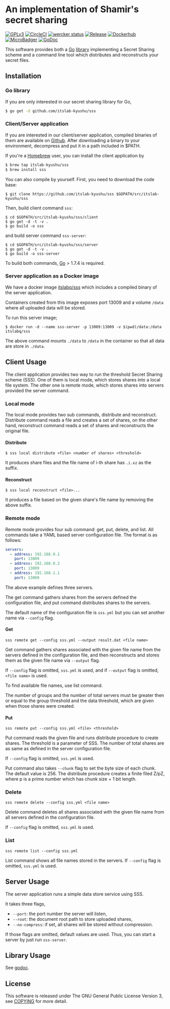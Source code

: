 # An implementation of Shamir's secret sharing
[![GPLv3](https://img.shields.io/badge/license-GPLv3-blue.svg)](https://www.gnu.org/copyleft/gpl.html)
[![CircleCI](https://circleci.com/gh/itslab-kyushu/sss/tree/master.svg?style=svg)](https://circleci.com/gh/itslab-kyushu/sss/tree/master)
[![wercker status](https://app.wercker.com/status/16562999f1f803486bd8893c1dec21e6/s/master "wercker status")](https://app.wercker.com/project/byKey/16562999f1f803486bd8893c1dec21e6)
[![Release](https://img.shields.io/badge/release-0.3.1-brightgreen.svg)](https://github.com/itslab-kyushu/sss/releases/tag/v0.3.1)
[![Dockerhub](https://img.shields.io/badge/dockerhub-itslabq%2Fsss-blue.svg)](https://hub.docker.com/r/itslabq/sss/)
[![MicroBadger](https://images.microbadger.com/badges/image/itslabq/sss.svg)](https://microbadger.com/images/itslabq/sss)
[![GoDoc](https://godoc.org/github.com/itslab-kyushu/sss/sss?status.svg)](https://godoc.org/github.com/itslab-kyushu/sss/sss)

This software provides both a [Go](https://golang.org/)
[library](https://godoc.org/github.com/itslab-kyushu/sss/sss) implementing
a Secret Sharing scheme and a command line tool which distributes and
reconstructs your secret files.


## Installation
### Go library
If you are only interested in our secret sharing library for Go,

```sh
$ go get -d github.com/itslab-kyushu/sss
```

### Client/Server application
If you are interested in our client/server application,
compiled binaries of them are available on
[Github](https://github.com/itslab-kyushu/sss/releases).
After downloading a binary to your environment, decompress and put it in a path
included in $PATH.

If you're a [Homebrew](http://brew.sh/) user,
you can install the client application by

```sh
$ brew tap itslab-kyushu/sss
$ brew install sss
```

You can also compile by yourself.
First, you need to download the code base:

```
$ git clone https://github.com/itslab-kyushu/sss $GOPATH/src/itslab-kyushu/sss
```

Then, build client command `sss`:

```
$ cd $GOPATH/src/itslab-kyushu/sss/client
$ go get -d -t -v .
$ go build -o sss
```

and build server command `sss-server`:

```
$ cd $GOPATH/src/itslab-kyushu/sss/server
$ go get -d -t -v .
$ go build -o sss-server
```

To build both commands, [Go](https://golang.org/) > 1.7.4 is required.

### Server application as a Docker image
We have a docker image [itslabq/sss](https://hub.docker.com/r/itslabq/sss/)
which includes a compiled binary of the server application.

Containers created from this image exposes port 13009 and a volume `/data`
where all uploaded data will be stored.

To run this server image;

```
$ docker run -d --name sss-server -p 13009:13009 -v $(pwd)/data:/data itslabq/sss
```

The above command mounts `./data` to `/data` in the container so that all data
are store in `./data`.

## Client Usage
The client application provides two way to run the threshold Secret Sharing
scheme (SSS).
One of them is local mode, which stores shares into a local file system.
The other one is remote mode, which stores shares into servers provided the
server command.

### Local mode
The local mode provides two sub commands, distribute and reconstruct.
Distribute command reads a file and creates a set of shares,
on the other hand, reconstruct command reads a set of shares and reconstructs
the original file.

#### Distribute
```
$ sss local distribute <file> <number of shares> <threshold>
```

It produces share files and the file name of i-th share has `.i.xz` as the
suffix.

#### Reconstruct
```
$ sss local reconstruct <file>...
```

It produces a file based on the given share's file name by removing the above
suffix.

### Remote mode
Remote mode provides four sub command: get, put, delete, and list.
All commands take a YAML based server configuration file.
The format is as follows:

```yaml
servers:
  - address: 192.168.0.1
    port: 13009
  - address: 192.168.0.2
    port: 13009
  - address: 192.168.1.1
    port: 13009
```

The above example defines three servers.

The get command gathers shares from the servers defined the configuration file,
and put command distributes shares to the servers.

The default name of the configuration file is `sss.yml` but you can set another
name via `--config` flag.

#### Get
```
sss remote get --config sss.yml --output result.dat <file name>
```

Get command gathers shares associated with the given file name from the servers
defined in the configuration file, and then reconstructs and stores them as
the given file name via `--output` flag.

If `--config` flag is omitted, `sss.yml` is used, and if `--output` flag is
omitted, `<file name>` is used.

To find available file names, use list command.

The number of groups and the number of total servers must be greater then or
equal to the group threshold and the data threshold, which are given when those
shares were created.

#### Put
```
sss remote put --config sss.yml <file> <threshold>
```

Put command reads the given file and runs distribute procedure to create shares.
The threshold is a parameter of SSS.
The number of total shares are as same as defined in the server configuration
file.

If `--config` flag is omitted, `sss.yml` is used.

Put command also takes `--chunk` flag to set the byte size of each chunk.
The default value is 256.
The distribute procedure creates a finite filed Z/pZ, where p is a prime number
which has chunk size + 1 bit length.

### Delete
```
sss remote delete --config sss.yml <file name>
```

Delete command deletes all shares associated with the given file name from all
servers defined in the configuration file.

If `--config` flag is omitted, `sss.yml` is used.

### List
```
sss remote list --config sss.yml
```

List command shows all file names stored in the servers.
If `--config` flag is omitted, `sss.yml` is used.


## Server Usage
The server application runs a simple data store service using SSS.

It takes three flags,
* `--port`: the port number the server will listen,
* `--root`: the document root path to store uploaded shares,
* `--no-compress`: if set, all shares will be stored without compression.

If those flags are omitted, default values are used.
Thus, you can start a server by just run `sss-server`.


## Library Usage
See [godoc](https://godoc.org/github.com/itslab-kyushu/sss/sss).


## License
This software is released under The GNU General Public License Version 3,
see [COPYING](COPYING) for more detail.
